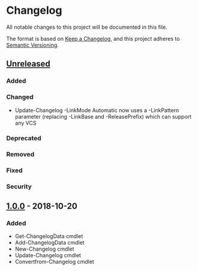 # Changelog
All notable changes to this project will be documented in this file.

The format is based on [Keep a Changelog](https://keepachangelog.com/en/1.0.0/),
and this project adheres to [Semantic Versioning](https://semver.org/spec/v2.0.0.html).

## [Unreleased]
### Added

### Changed
- Update-Changelog -LinkMode Automatic now uses a -LinkPattern parameter (replacing -LinkBase and -ReleasePrefix) which can support any VCS

### Deprecated

### Removed

### Fixed

### Security

## [1.0.0] - 2018-10-20
### Added
- Get-ChangelogData cmdlet
- Add-ChangelogData cmdlet
- New-Changelog cmdlet
- Update-Changelog cmdlet
- Convertfrom-Changelog cmdlet

[Unreleased]: https://github.com/natescherer/ChangelogManagement/compare/v1.0.0..HEAD
[1.0.0]: https://github.com/natescherer/ChangelogManagement/tree/v1.0.0